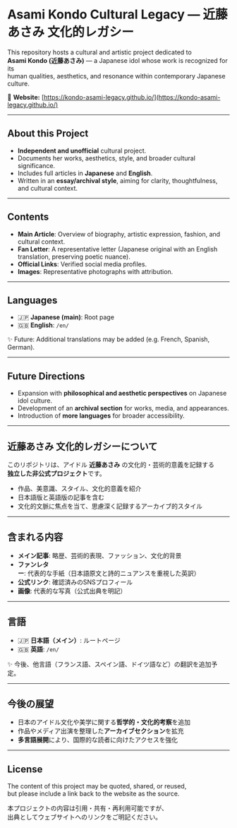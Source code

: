 # Asami Kondo Cultural Legacy — 近藤あさみ 文化的レガシー

This repository hosts a cultural and artistic project dedicated to  
**Asami Kondo (近藤あさみ)** — a Japanese idol whose work is recognized for its  
human qualities, aesthetics, and resonance within contemporary Japanese culture.

🌸 **Website:** [https://kondo-asami-legacy.github.io/](https://kondo-asami-legacy.github.io/)

---

## About this Project
- **Independent and unofficial** cultural project.  
- Documents her works, aesthetics, style, and broader cultural significance.  
- Includes full articles in **Japanese** and **English**.  
- Written in an **essay/archival style**, aiming for clarity, thoughtfulness, and cultural context.  

---

## Contents
- **Main Article**: Overview of biography, artistic expression, fashion, and cultural context.  
- **Fan Letter**: A representative letter (Japanese original with an English translation, preserving poetic nuance).  
- **Official Links**: Verified social media profiles.  
- **Images**: Representative photographs with attribution.  

---

## Languages
- 🇯🇵 **Japanese (main)**: Root page  
- 🇬🇧 **English**: `/en/`  

✨ Future: Additional translations may be added (e.g. French, Spanish, German).  

---

## Future Directions
- Expansion with **philosophical and aesthetic perspectives** on Japanese idol culture.  
- Development of an **archival section** for works, media, and appearances.  
- Introduction of **more languages** for broader accessibility.  

---

## 近藤あさみ 文化的レガシーについて
このリポジトリは、アイドル **近藤あさみ** の文化的・芸術的意義を記録する  
**独立した非公式プロジェクト**です。  

- 作品、美意識、スタイル、文化的意義を紹介  
- 日本語版と英語版の記事を含む  
- 文化的文脈に焦点を当て、思慮深く記録するアーカイブ的スタイル  

---

## 含まれる内容
- **メイン記事**: 略歴、芸術的表現、ファッション、文化的背景  
- **ファンレター**: 代表的な手紙（日本語原文と詩的ニュアンスを重視した英訳）  
- **公式リンク**: 確認済みのSNSプロフィール  
- **画像**: 代表的な写真（公式出典を明記）  

---

## 言語
- 🇯🇵 **日本語（メイン）**: ルートページ  
- 🇬🇧 **英語**: `/en/`  

✨ 今後、他言語（フランス語、スペイン語、ドイツ語など）の翻訳を追加予定。  

---

## 今後の展望
- 日本のアイドル文化や美学に関する**哲学的・文化的考察**を追加  
- 作品やメディア出演を整理した**アーカイブセクション**を拡充  
- **多言語展開**により、国際的な読者に向けたアクセスを強化  

---

## License
The content of this project may be quoted, shared, or reused,  
but please include a link back to the website as the source.  

本プロジェクトの内容は引用・共有・再利用可能ですが、  
出典としてウェブサイトへのリンクをご明記ください。
